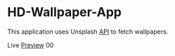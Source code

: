 # HD-Wallpaper-App

This application uses Unsplash [API](https://unsplash.com/developers) to fetch wallpapers.

Live [Preview](https://hd-wallpapers4k.netlify.app/) 00
